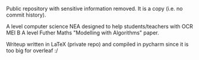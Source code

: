Public repository with sensitive information removed. It is a copy (i.e. no commit history).

A level computer science NEA designed to help students/teachers with OCR MEI B A level Futher Maths "Modelling with Algorithms" paper.

Writeup written in LaTeX (private repo) and compiled in pycharm since it is too big for overleaf :/
